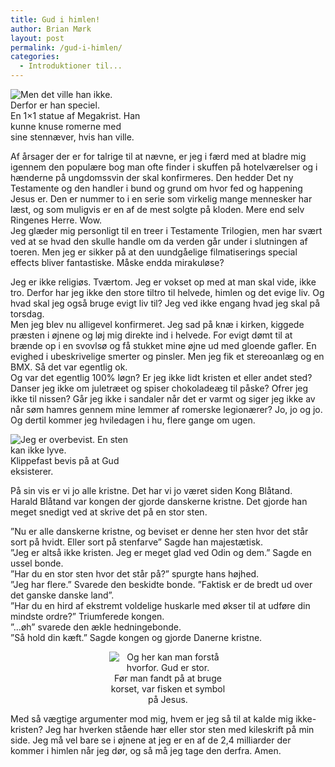```yaml
---
title: Gud i himlen!
author: Brian Mørk
layout: post
permalink: /gud-i-himlen/
categories:
  - Introduktioner til...
---
```

<div class="bitImage bitRight" style="width: 208px">
  <img src="http://www.abekat.net/images/krist.jpg" alt="Men det ville han ikke. Derfor er han speciel." /><br /> En 1×1 statue af Megakrist. Han kunne knuse romerne med sine stennæver, hvis han ville.
</div>

Af årsager der er for talrige til at nævne, er jeg i færd med at bladre mig igennem den populære bog man ofte finder i skuffen på hotelværelser og i hænderne på ungdomssvin der skal konfirmeres. Den hedder Det ny Testamente og den handler i bund og grund om hvor fed og happening Jesus er. Den er nummer to i en serie som virkelig mange mennesker har læst, og som muligvis er en af de mest solgte på kloden. Mere end selv Ringenes Herre. Wow.  
Jeg glæder mig personligt til en treer i Testamente Trilogien, men har svært ved at se hvad den skulle handle om da verden går under i slutningen af toeren. Men jeg er sikker på at den uundgåelige filmatiserings special effects bliver fantastiske. Måske endda mirakuløse?

Jeg er ikke religiøs. Tværtom. Jeg er vokset op med at man skal vide, ikke tro. Derfor har jeg ikke den store tiltro til helvede, himlen og det evige liv. Og hvad skal jeg også bruge evigt liv til? Jeg ved ikke engang hvad jeg skal på torsdag.  
Men jeg blev nu alligevel konfirmeret. Jeg sad på knæ i kirken, kiggede præsten i øjnene og løj mig direkte ind i helvede. For evigt dømt til at brænde op i en svovlsø og få stukket mine øjne ud med gloende gafler. En evighed i ubeskrivelige smerter og pinsler. Men jeg fik et stereoanlæg og en BMX. Så det var egentlig ok.  
Og var det egentlig 100% løgn? Er jeg ikke lidt kristen et eller andet sted? Danser jeg ikke om juletræet og spiser chokoladeæg til påske? Ofrer jeg ikke til nissen? Går jeg ikke i sandaler når det er varmt og siger jeg ikke av når søm hamres gennem mine lemmer af romerske legionærer? Jo, jo og jo. Og dertil kommer jeg hviledagen i hu, flere gange om ugen.

<div class="bitImage bitLeft" style="width: 208px">
  <img src="http://www.abekat.net/images/sten.jpg" alt="Jeg er overbevist. En sten kan ikke lyve." /><br /> Klippefast bevis på at Gud eksisterer.
</div>

På sin vis er vi jo alle kristne. Det har vi jo været siden Kong Blåtand.  
Harald Blåtand var kongen der gjorde danskerne kristne. Det gjorde han meget snedigt ved at skrive det på en stor sten. 

”Nu er alle danskerne kristne, og beviset er denne her sten hvor det står sort på hvidt. Eller sort på stenfarve” Sagde han majestætisk.  
”Jeg er altså ikke kristen. Jeg er meget glad ved Odin og dem.” Sagde en ussel bonde.  
”Har du en stor sten hvor det står på?” spurgte hans højhed.  
”Jeg har flere.” Svarede den beskidte bonde. ”Faktisk er de bredt ud over det ganske danske land”.  
”Har du en hird af ekstremt voldelige huskarle med økser til at udføre din mindste ordre?” Triumferede kongen.  
”…øh” svarede den ækle hedningebonde.  
”Så hold din kæft.” Sagde kongen og gjorde Danerne kristne.

<center>
  <div class="bitImage bitCenter" style="width: 188px">
    <img src="http://www.abekat.net/images/fisk.jpg" alt="Og her kan man forstå hvorfor. Gud er stor." /><br /> Før man fandt på at bruge korset, var fisken et symbol på Jesus.
  </div>
  
  <p>
    </center>
  </p>
  
  <p>
    Med så vægtige argumenter mod mig, hvem er jeg så til at kalde mig ikke-kristen? Jeg har hverken stående hær eller stor sten med kileskrift på min side. Jeg må vel bare se i øjnene at jeg er en af de 2,4 milliarder der kommer i himlen når jeg dør, og så må jeg tage den derfra. Amen.
  </p>